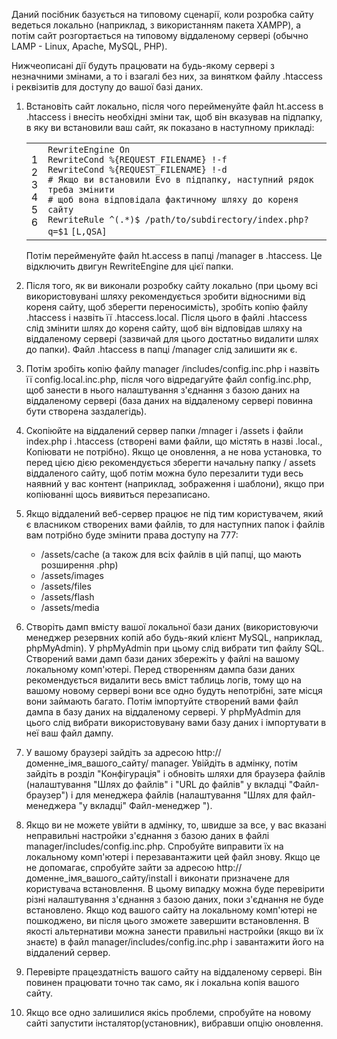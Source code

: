 <p>Даний посібник базується на типовому сценарії, коли розробка сайту ведеться локально (наприклад, з використанням пакета XAMPP), а потім сайт розгортається на типовому віддаленому сервері (обычно LAMP - Linux, Apache, MySQL, PHP).</p>
<p>Нижчеописані дії будуть працювати на будь-якому сервері з незначними змінами, а то і взагалі без них, за винятком файлу .htaccess і реквізитів для доступу до вашої базі даних.</p>
<ol>
  <li>
    <p>Встановіть сайт локально, після чого перейменуйте файл ht.access в .htaccess і внесіть необхідні зміни так, щоб він вказував на підпапку, в яку ви встановили ваш сайт, як показано в наступному прикладі:</p>
    <div>
<div id = "highlighter_716192" class = "syntaxhighlighter  php">
<table border = "0" cellpadding = "0" cellspacing = "0">
<tbody>
<tr>
	<td class = "gutter">
	<div class = "line number1 index0 alt2">1</div>
	<div class = "line number2 index1 alt1">2</div>
	<div class = "line number3 index2 alt2">3</div>
	<div class = "line number4 index3 alt1">4</div>
	<div class = "line number5 index4 alt2">5</div>
	<div class = "line number6 index5 alt1">6</div>
	</td>
	<td class = "code">
	<div class = "container">
		<div class = "line number1 index0 alt2"><code class = "php plain">RewriteEngine On</code></div>
		<div class = "line number2 index1 alt1"><code class = "php plain">RewriteCond %{REQUEST_FILENAME} !-f</code></div>
		<div class = "line number3 index2 alt2"><code class = "php plain">RewriteCond %{REQUEST_FILENAME} !-d</code></div>
		<div class = "line number4 index3 alt1"><code class = "php plain"># Якщо ви встановили Evo в підпапку, наступний рядок треба змінити</code></div>
		<div class = "line number5 index4 alt2"><code class = "php plain"># щоб вона відповідала фактичному шляху до кореня сайту</code></div>
		<div class = "line number6 index5 alt1"><code class = "php plain">RewriteRule ^(.*)$ /path/to/subdirectory/index.php?q=</code><code class = "php variable">$1</code> <code class = "php plain">[L,QSA]</code></div>
	</div>
	</td>
</tr>
</tbody>
</table>
</div>
</div>
    <p>Потім перейменуйте файл ht.access в папці /manager в .htaccess. Це відключить двигун RewriteEngine для цієї папки.</p>
  </li>
  <li>
    <p>Після того, як ви виконали розробку сайту локально (при цьому всі використовувані шляху рекомендується зробити відносними від кореня сайту, щоб зберегти переносимість), зробіть копію файлу .htaccess і назвіть її .htaccess.local. Після цього в файлі .htaccess слід змінити шлях до кореня сайту, щоб він відповідав шляху на віддаленому сервері (зазвичай для цього достатньо видалити шлях до папки). Файл .htaccess в папці /manager слід залишити як є.</p>
  </li>
  <li>
    <p>Потім зробіть копію файлу manager /includes/config.inc.php і назвіть її config.local.inc.php, після чого відредагуйте файл config.inc.php, щоб занести в нього налаштування з'єднання з базою даних на віддаленому сервері (база даних на віддаленому сервері повинна бути створена заздалегідь).</p>
  </li>
  <li>
    <p>Скопіюйте на віддалений сервер папки /mnager і /assets і файли index.php і .htaccess (створені вами файли, що містять в назві .local., Копіювати не потрібно). Якщо це оновлення, а не нова установка, то перед цією дією рекомендується зберегти начальну папку / assets віддаленого сайту, щоб потім можна було перезалити туди весь наявний у вас контент (наприклад, зображення і шаблони), якщо при копіюванні щось виявиться перезаписано.</p>
  </li>
  <li>
    <p> Якщо віддалений веб-сервер працює не під тим користувачем, який є власником створених вами файлів, то для наступних папок і файлів вам потрібно буде змінити права доступу на 777:</p>
    <ul>
      <li>/assets/cache (а також для всіх файлів в цій папці, що мають розширення .php)</li>
      <li>/assets/images</li>
      <li>/assets/files</li>
      <li>/assets/flash</li>
      <li>/assets/media</li>
    </ul>
  </li>
  <li>
    <p>Створіть дамп вмісту вашої локальної бази даних (використовуючи менеджер резервних копій або будь-який клієнт MySQL, наприклад, phpMyAdmin). У phpMyAdmin при цьому слід вибрати тип файлу SQL. Створений вами дамп бази даних збережіть у файлі на вашому локальному комп'ютері. Перед створенням дампа бази даних рекомендується видалити весь вміст таблиць логів, тому що на вашому новому сервері вони все одно будуть непотрібні, зате місця вони займають багато. Потім імпортуйте створений вами файл дампа в базу даних на віддаленому сервері. У phpMyAdmin для цього слід вибрати використовувану вами базу даних і імпортувати в неї ваш файл дампу.</p>
  </li>
  <li>
    <p>У вашому браузері зайдіть за адресою http://доменне_імя_вашого_сайту/ manager. Увійдіть в адмінку, потім зайдіть в розділ "Конфігурація" і обновіть шляхи для браузера файлів (налаштування "Шлях до файлів" і "URL до файлів" у вкладці "Файл-браузер") і для менеджера файлів (налаштування "Шлях для файл-менеджера "у вкладці" Файл-менеджер ").</p>
  </li>
  <li>
    <p>Якщо ви не можете увійти в адмінку, то, швидше за все, у вас вказані неправильні настройки з'єднання з базою даних в файлі manager/includes/config.inc.php. Спробуйте виправити їх на локальному комп'ютері і перезавантажити цей файл знову. Якщо це не допомагає, спробуйте зайти за адресою http://доменне_імя_вашого_сайту/install і виконати призначене для користувача встановлення. В цьому випадку можна буде перевірити різні налаштування з'єднання з базою даних, поки з'єднання не буде встановлено. Якщо код вашого сайту на локальному комп'ютері не пошкоджено, ви після цього зможете завершити встановлення. В якості альтернативи можна занести правильні настройки (якщо ви їх знаєте) в файл manager/includes/config.inc.php і завантажити його на віддалений сервер.</p>
  </li>
  <li>
    <p>Перевірте працездатність вашого сайту на віддаленому сервері. Він повинен працювати точно так само, як і локальна копія вашого сайту.</p>
  </li>
  <li>
    <p>Якщо все одно залишилися якісь проблеми, спробуйте на новому сайті запустити інсталятор(установник), вибравши опцію оновлення.</p>
  </li>
</ol>
